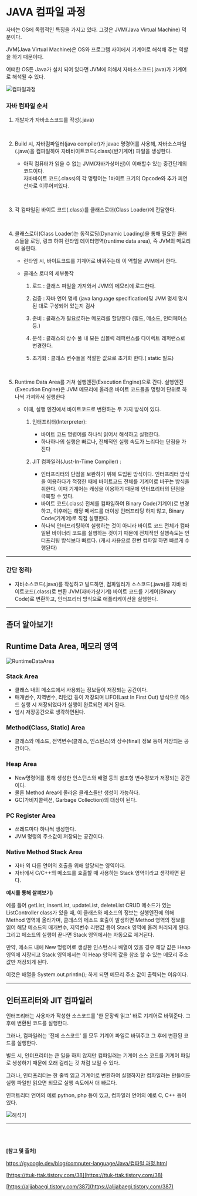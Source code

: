 # JAVA 컴파일 과정

자바는 OS에 독립적인 특징을 가지고 있다. 그것은 JVM(Java Virtual Machine) 덕분이다.

JVM(Java Virtual Machine)은 OS와 프로그램 사이에서 기계어로 해석해 주는 역할을 하기 때문이다.

어떠한 OS든 Java가 설치 되어 있다면 JVM에 의해서 자바소스코드(.java)가 기계어로 해석될 수 있다.

![컴파일과정](img/컴파일과정.png)

### 자바 컴파일 순서

1. 개발자가 자바소스코드를 작성(.java)

<br/>

2. Build 시,  자바컴파일러(java compiler)가 javac 명령어를 사용해, 자바소스파일(.java)을 컴파일하여 자바바이트코드(.class)(반기계어) 파일을 생성한다.

    * 아직 컴퓨터가 읽을 수 없는 JVM(자바가상머신)이 이해할수 있는 중간단계의 코드이다.  
  자바바이트 코드(.class)의 각 명령어는 1바이트 크기의 Opcode와 추가 피연산자로 이루어져있다.

<br/>

3. 각 컴파일된 바이트 코드(.class)를 클래스로더(Class Loader)에 전달한다.

<br/>

4. 클래스로더(Class Loader)는 동적로딩(Dynamic Loading)을 통해 필요한 클래스들을 로딩, 링크 하여 런타임 데이터영역(runtime data area), 즉 JVM의 메모리에 올린다.

    * 런타임 시, 바이트코드를 기계어로 바꿔주는데 이 역할을 JVM에서 한다.

    * 클래스 로더의 세부동작

      1. 로드 : 클래스 파일을 가져와서 JVM의 메모리에 로드한다.

      2. 검증 : 자바 언어 명세 (java language specification)및 JVM 명세 명시된 대로 구성되어 있는지 검사

      3. 준비 : 클래스가 필요로하는 메모리를 할당한다 (필드, 메소드, 인터페이스 등.)

      4. 분석 : 클래스의 상수 풀 내 모든 심볼릭 레퍼런스를 다이렉트 레퍼런스로 변경한다.

      5. 초기화 : 클래스 변수들을 적절한 값으로 초기화 한다.( static 필드)

<br/>

5. Runtime Data Area를 거쳐 실행엔진(Execution Engine)으로 간다.
실행엔진(Execution Engine)은 JVM 메모리에 올라온 바이트 코드들을 명령어 단위로 하나씩 가져와서 실행한다

    * 이때, 실행 엔진에서 바이트코드로 변환하는 두 가지 방식이 있다.

      1. 인터프리터(Interpreter):
          - 바이트 코드 명령어를 하나씩 읽어서 해석하고 실행한다.
          - 하나하나의 실행은 빠르나, 전체적인 실행 속도가 느리다는 단점을 가진다

      2. JIT 컴파일러(Just-In-Time Compiler) :

          - 인터프리터의 단점을 보완하기 위해 도입된 방식이다.
        인터프리터 방식을 이용하다가 적정한 때에 바이트코드 전체를 기계어로 바꾸는 방식을 취한다.
        이때 기계어는 캐싱을 이용하기 때문에 인터프리터의 단점을 극복할 수 있다.
          - 바이트 코드(.class) 전체를 컴파일하여 Binary Code(기계어)로 변경하고, 이후에는 해당 메서드를 더이상 인터프리팅 하지 않고, Binary Code(기계어)로 직접 실행한다.
          - 하나씩 인터프리팅하여 실행하는 것이 아니라 바이트 코드 전체가 컴파일된 바이너리 코드를 실행하는 것이기 때문에 전체적인 실행속도는 인터프리팅 방식보다 빠르다.
          (캐시 사용으로 한번 컴파일 하면 빠르게 수행된다)

---

### 간단 정리)

- 자바소스코드(.java)를 작성하고 빌드하면, 컴파일러가 소스코드(.java)를 자바 바이트코드(.class)로 변환 JVM(자바가상기계) 바이트 코드를 기계어(Binary Code)로 변환하고, 인터프리터 방식으로 애플리케이션을 실행한다.

---

## 좀더 알아보기!

## Runtime Data Area, 메모리 영역

![RuntimeDataArea](img/runtimedataarea.png)

### **Stack Area**

- 클래스 내의 메소드에서 사용되는 정보들이 저장되는 공간이다.
- 매개변수, 지역변수, 리턴값 등이 저장되며 LIFO(Last In First Out) 방식으로 메소드 실행 시 저장되었다가 실행이 완료되면 제거 된다.
- 임시 저장공간으로 생각하면된다.

### **Method(Class, Static) Area**

- 클래스와 메소드, 전역변수(클래스, 인스턴스)와 상수(final) 정보 등이 저장되는 공간이다.

### **Heap Area**

- New명령어를 통해 생성한 인스턴스와 배열 등의 참조형 변수정보가 저장되는 공간이다.
- 물론 Method Area에 올라온 클래스들만 생성이 가능하다.
- GC(가비지콜렉션, Garbage Collection)의 대상이 된다.

### PC Register Area

- 쓰레드마다 하나씩 생성한다.
- JVM 명령의 주소값이 저장되는 공간이다.

### Native Method Stack Area

- 자바 외 다른 언어의 호출을 위해 할당되는 영역이다.
- 자바에서 C/C++의 메소드를 호출할 때 사용하는 Stack 영역이라고 생각하면 된다.

**예시를 통해 살펴보기)**

예를 들어 getList, insertList, updateList, deleteList CRUD 메소드가 있는 ListController class가 있을 때,
이 클래스와 메소드의 정보는 실행엔진에 의해 Method 영역에 올라가며, 클래스의 메소드 호출이 발생하면 Method 영역의 정보를 읽어 해당 메소드의 매개변수, 지역변수 리턴값 등이 Stack 영역에 올려 처리되게 된다.
그리고 메소드의 실행이 끝나면 Stack 영역에서는 자동으로 제거된다.

만약, 메소드 내에 New 명령어로 생성한 인스턴스나 배열이 있을 경우 해당 값은 Heap 영역에 저장되고 Stack 영역에서는 이 Heap 영역의 값을 참조 할 수 있는 메모리 주소 값만 저장되게 된다.

이것은 배열을 System.out.println(); 하게 되면 메모리 주소 값이 출력되는 이유이다.

---

## 인터프리터와  JIT 컴파일러

인터프리터는 사용자가 작성한 소스코드를 '한 문장씩 읽고' 바로 기계어로 바꿔준다.
그 후에 변환된 코드를 실행한다.

그러나, 컴파일러는 '전체 소스코드' 를 모두 기계어 파일로 바꿔주고 그 후에 변환된 코드를 실행한다.

빌드 시, 인터프리터는 큰 일을 하지 않지만 컴파일러는 기계어 소스 코드를 기계어 파일로 생성하기 때문에 오래 걸리는 것 처럼 보일 수 있다.

그러나, 인터프리터는 한 줄씩 읽고 기계어로 변환하여 실행하지만 컴파일러는 만들어둔 실행 파일만 읽으면 되므로 실행 속도에서 더 빠르다.

인퍼트리터 언어의 예로 python, php 등이 있고, 컴파일러 언어의 예로 C, C++ 등이 있다.

![해석기](img/해석기.png)


---

<br/>
<br/>

**[참고 및 출처]**

[https://gyoogle.dev/blog/computer-language/Java/컴파일 과정.html](https://gyoogle.dev/blog/computer-language/Java/%EC%BB%B4%ED%8C%8C%EC%9D%BC%20%EA%B3%BC%EC%A0%95.html)

[https://ttuk-ttak.tistory.com/38](https://ttuk-ttak.tistory.com/38)

[https://aljjabaegi.tistory.com/387](https://aljjabaegi.tistory.com/387)
